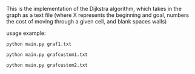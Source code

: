 This is the implementation of the Dijkstra algorithm, which takes in the graph as a text file (where X represents the beginning and goal, numbers the cost of moving through a given cell, and blank spaces walls)

usage example:
```shell
python main.py graf1.txt
```

```shell
python main.py grafcustom1.txt
```

```shell
python main.py grafcustom2.txt
```
